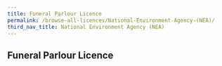 ```yaml
---
title: Funeral Parlour Licence
permalink: /browse-all-licences/National-Environment-Agency-(NEA)/
third_nav_title: National Environment Agency (NEA)
---
```

## Funeral Parlour Licence
